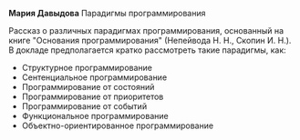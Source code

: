 **Мария Давыдова** Парадигмы программирования

Рассказ о различных парадигмах программирования, основанный
на книге "Основания программирования" (Непейвода Н. Н.,
Скопин И. Н.). В докладе предполагается кратко рассмотреть
такие парадигмы, как:

* Структурное программирование
* Сентенциальное программирование
* Программирование от состояний
* Программирование от приоритетов
* Программирование от событий
* Функциональное программирование
* Объектно-ориентированное программирование
